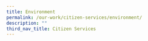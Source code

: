 ```yaml
---
title: Environment
permalink: /our-work/citizen-services/environment/
description: ""
third_nav_title: Citizen Services
---
```

